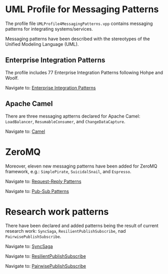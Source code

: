 # UML Profile for Messaging Patterns

The profile file ``UMLProfile4MessagingPatterns.vpp`` contains messaging patterns for integrating systems/services.

Messaging patterns have been described with the stereotypes of the Unified Modeling Language (UML).

## Enterprise Integration Patterns

The profile includes 77 Enterprise Integration Patterns following Hohpe and Woolf.

Navigate to: [Enterprise Integration Patterns](https://www.enterpriseintegrationpatterns.com/patterns/messaging/toc.html)

## Apache Camel

There are three messaging aptterns declared for Apache Camel: ``LoadBalancer``, ``ResumableConsumer``, and ``ChangeDataCapture``. 

Navigate to: [Camel](https://camel.apache.org/components/3.18.x/eips/enterprise-integration-patterns.html)

# ZeroMQ

Moreover, eleven new messaging patterns have been added for ZeroMQ framework, e.g.: ``SimplePirate``, ``SuicidalSnail``, and ``Espresso``.

Navigate to: [Request-Reply Patterns](https://zguide.zeromq.org/docs/chapter4/)

Navigate to: [Pub-Sub Patterns](https://zguide.zeromq.org/docs/chapter5/)

# Research work patterns

There have been declared and added patterns being the result of current research work: ``SyncSaga``, ``ResilientPublishSubscribe``, nad ``PairwisePublishSubscribe``.

Navigate to: [SyncSaga](https://doi.org/10.3390/app12126242)

Navigate to: [ResilientPublishSubscribe](https://doi.org/10.3390/computers11080118)

Navigate to: [PairwisePublishSubscribe](https://doi.org/10.1109/ACCESS.2020.3038921)
